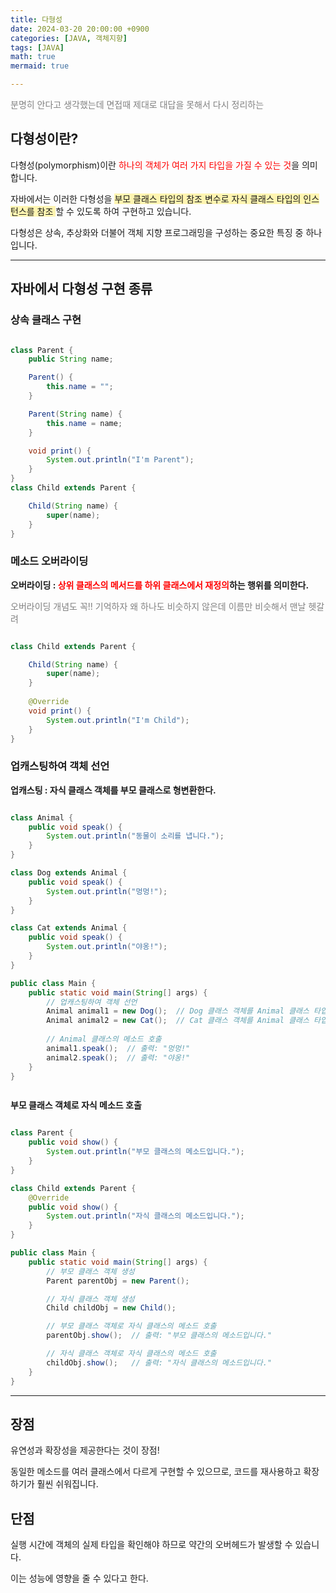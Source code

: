 ```yaml
---
title: 다형성
date: 2024-03-20 20:00:00 +0900
categories: [JAVA, 객체지향]
tags: [JAVA]
math: true
mermaid: true

---
```

<span style="color:gray"> 분명히 안다고 생각했는데 면접때 제대로 대답을 못해서 다시 정리하는</span>

## **다형성이란?**

다형성(polymorphism)이란 <span style="color:red"> 하나의 객체가 여러 가지 타입을 가질 수 있는 것</span>을 의미합니다.

자바에서는 이러한 다형성을 <span style="background-color:#fff5b1">부모 클래스 타입의 참조 변수로 자식 클래스 타입의 인스턴스를 참조 </span>할 수 있도록 하여 구현하고 있습니다.

다형성은 상속, 추상화와 더불어 객체 지향 프로그래밍을 구성하는 중요한 특징 중 하나입니다.

<hr>

## **자바에서 다형성 구현 종류**


### **상속 클래스 구현**

```java

class Parent {
    public String name;

    Parent() {
        this.name = "";
    }

    Parent(String name) {
        this.name = name;
    }

    void print() {
        System.out.println("I'm Parent");
    }
}
class Child extends Parent {

	Child(String name) {
    	super(name);
    }
}
```

### **메소드 오버라이딩**

**오버라이딩 : <span style="color:red"> 상위 클래스의 메서드를 하위 클래스에서 재정의</span>하는 행위를 의미한다.**

<span style="color:gray">오버라이딩 개념도 꼭!! 기억하자 왜 하나도 비슷하지 않은데 이름만 비슷해서 맨날 헷갈려</span>

```java

class Child extends Parent {

	Child(String name) {
    	super(name);
    }
    
    @Override
    void print() {
    	System.out.println("I'm Child");
    }
}

```

### **업캐스팅하여 객체 선언**

**업캐스팅 : 자식 클래스 객체를 부모 클래스로 형변환한다.**

```java

class Animal {
    public void speak() {
        System.out.println("동물이 소리를 냅니다.");
    }
}

class Dog extends Animal {
    public void speak() {
        System.out.println("멍멍!");
    }
}

class Cat extends Animal {
    public void speak() {
        System.out.println("야옹!");
    }
}

public class Main {
    public static void main(String[] args) {
        // 업캐스팅하여 객체 선언
        Animal animal1 = new Dog();  // Dog 클래스 객체를 Animal 클래스 타입으로 업캐스팅
        Animal animal2 = new Cat();  // Cat 클래스 객체를 Animal 클래스 타입으로 업캐스팅
        
        // Animal 클래스의 메소드 호출
        animal1.speak();  // 출력: "멍멍!"
        animal2.speak();  // 출력: "야옹!"
    }
}



```


**부모 클래스 객체로 자식 메소드 호출**

```java

class Parent {
    public void show() {
        System.out.println("부모 클래스의 메소드입니다.");
    }
}

class Child extends Parent {
    @Override
    public void show() {
        System.out.println("자식 클래스의 메소드입니다.");
    }
}

public class Main {
    public static void main(String[] args) {
        // 부모 클래스 객체 생성
        Parent parentObj = new Parent();

        // 자식 클래스 객체 생성
        Child childObj = new Child();

        // 부모 클래스 객체로 자식 클래스의 메소드 호출
        parentObj.show();  // 출력: "부모 클래스의 메소드입니다."

        // 자식 클래스 객체로 자식 클래스의 메소드 호출
        childObj.show();   // 출력: "자식 클래스의 메소드입니다."
    }
}


```

<hr>

## **장점**

유연성과 확장성을 제공한다는 것이 장점!

동일한 메소드를 여러 클래스에서 다르게 구현할 수 있으므로, 코드를 재사용하고 확장하기가 훨씬 쉬워집니다. 


## **단점**

실행 시간에 객체의 실제 타입을 확인해야 하므로 약간의 오버헤드가 발생할 수 있습니다. 

이는 성능에 영향을 줄 수 있다고 한다.